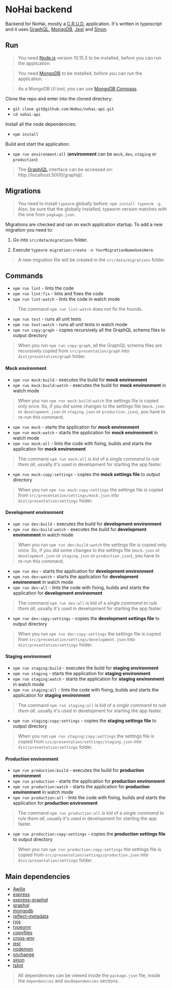 # NoHai backend
Backend for NoHai, mostly a [C.R.U.D.](https://en.wikipedia.org/wiki/Create,_read,_update_and_delete) application. It's written in typescript and it uses [GraphQL](https://graphql.org/), [MongoDB](https://www.mongodb.com/), [Jest](https://jestjs.io/) and [Sinon](https://sinonjs.org/).  

## Run
> You need [Node.js](https://nodejs.org/en/) version 10.15.3 to be installed, before you can run the application.

> You need [MongoDB](https://www.mongodb.com/) to be installed, before you can run the application.

> As a MongoDB UI tool, you can use [MongoDB Compass](https://www.mongodb.com/products/compass).

Clone the repo and enter into the cloned directory:

* `git clone git@github.com:NoHai/nohai-api.git`
* `cd nohai-api`

Install all the node dependencies:

* `npm install`

Build and start the application:

* `npm run environment:all` (**environment** can be `mock`, `dev`, `staging` or `production`)

> The [GraphiQL](https://github.com/graphql/graphiql) interface can be accessed on: http://localhost:5000/graphql/.

## Migrations

> You need to install `typeorm` globally before: `npm install typeorm -g`.
Also, be sure that the globally installed, typeorm version matches with the 
one from `pagkage.json`.

Migrations are checked and ran on each application startup. To add a 
new migration you need to:
1. Go into `src/data/migrations` folder. 

2. Execute `typeorm migration:create -n YourMigrationNameGoesHere`. 

> A new migration file will be created in the `src/data/migrations` folder.

## Commands
* `npm run lint` - lints the code
* `npm run lint:fix` - lints and fixes the code
* `npm run lint:watch` - lints the code in watch mode

> The command `npm run lint:watch` does not fix the founds.

* `npm run test` - runs all unit tests
* `npm run test:watch` - runs all unit tests in watch mode
* `npm run copy:graph` - copies recursively all the GraphQL schema files to output directory

> When you run `npm run copy:graph`, all the GraphQL schema files are recursively copied from `src/presentation/graph` into `dist/presentation/graph` folder.

#### Mock environment
* `npm run mock:build` - executes the build for **mock environment**
* `npm run mock:build:watch` - executes the build for **mock environment** in watch mode

> When you run `npm run mock:build:watch` the settings file is copied only once. So, if you did some changes to the settings file (`mock.json` or `development.json` or `staging.json` or `production.json`), you have to re-run this command.

* `npm run mock` - starts the application for **mock environment**
* `npm run mock:watch` - starts the application for **mock environment** in watch mode
* `npm run mock:all` - lints the code with fixing, builds and starts the application for **mock environment**

> The command `npm run mock:all` is kid of a *single command to rule them all*, usually it's used in development for starting the app faster.

* `npm run mock:copy:settings` - copies the **mock settings file** to output directory

> When you run `npm run mock:copy:settings` the settings file is copied from `src/presentation/settings/mock.json` into `dist/presentation/settings` folder.

#### Development environment
* `npm run dev:build` - executes the build for **development environment**
* `npm run dev:build:watch` - executes the build for **development environment** in watch mode

> When you run `npm run dev:build:watch` the settings file is copied only once. So, if you did some changes to the settings file (`mock.json` or `development.json` or `staging.json` or `production.json`), you have to re-run this command.

* `npm run dev` - starts the application for **development environment**
* `npm run dev:watch` - starts the application for **development environment** in watch mode
* `npm run dev:all` - lints the code with fixing, builds and starts the application for **development environment**

> The command `npm run dev:all` is kid of a *single command to rule them all*, usually it's used in development for starting the app faster.

* `npm run dev:copy:settings` - copies the **development settings file** to output directory 

> When you run `npm run dev:copy:settings` the settings file is copied from `src/presentation/settings/development.json` into `dist/presentation/settings` folder.

#### Staging environment
* `npm run staging:build` - executes the build for **staging environment**
* `npm run staging` - starts the application for **staging environment**
* `npm run staging:watch` - starts the application for **staging environment** in watch mode
* `npm run staging:all` - lints the code with fixing, builds and starts the application for **staging environment**

> The command `npm run staging:all` is kid of a *single command to rule them all*, usually it's used in development for starting the app faster.

* `npm run staging:copy:settings` - copies the **staging settings file** to output directory

> When you run `npm run staging:copy:settings` the settings file is copied from `src/presentation/settings/staging.json` into `dist/presentation/settings` folder.

#### Production environment
* `npm run production:build` - executes the build for **production environment**
* `npm run production` - starts the application for **production environment**
* `npm run production:watch` - starts the application for **production environment** in watch mode
* `npm run production:all` - lints the code with fixing, builds and starts the application for **production environment**

> The command `npm run production:all` is kid of a *single command to rule them all*, usually it's used in development for starting the app faster.

* `npm run production:copy:settings` - copies the **production settings file** to output directory

> When you run `npm run production:copy:settings` the settings file is copied from `src/presentation/settings/production.json` into `dist/presentation/settings` folder.

## Main dependencies
* [Awilix](https://github.com/jeffijoe/awilix#readme)
* [express](https://expressjs.com/)
* [express-graphql](https://github.com/graphql/express-graphql)
* [graphql](https://github.com/graphql/graphql-js)
* [mongodb](https://github.com/mongodb/node-mongodb-native)
* [reflect-metadata](https://rbuckton.github.io/reflect-metadata/)
* [rxjs](https://rxjs.dev/)
* [typeorm](https://typeorm.io/#/)
* [copyfiles](https://github.com/calvinmetcalf/copyfiles#readme)
* [cross-env](https://github.com/kentcdodds/cross-env#readme)
* [jest](https://jestjs.io/)
* [nodemon](https://nodemon.io/)
* [onchange](https://github.com/Qard/onchange)
* [sinon](https://sinonjs.org/)
* [tslint](https://palantir.github.io/tslint/)

> All dependencies can be viewed inside the `package.json` file, inside the `dependencies` and `devDependencies` sections.
